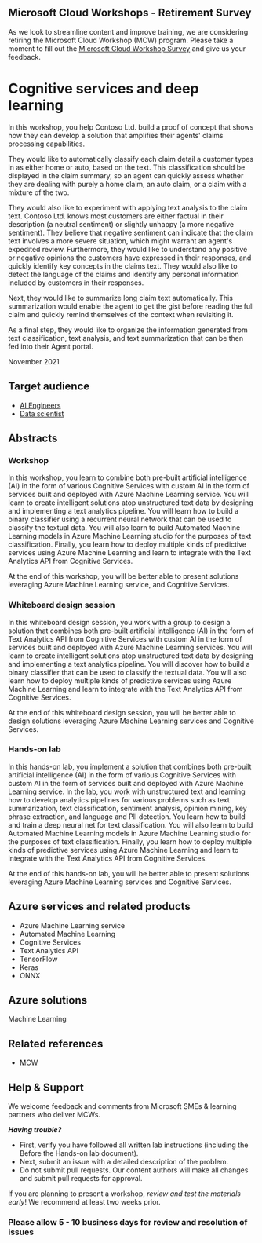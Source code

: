 ## Microsoft Cloud Workshops - Retirement Survey  

As we look to streamline content and improve training, we are considering retiring the Microsoft Cloud Workshop (MCW) program. Please take a moment to fill out the [Microsoft Cloud Workshop Survey](https://forms.office.com/r/834zwtaNtK) and give us your feedback.

# Cognitive services and deep learning

In this workshop, you help Contoso Ltd. build a proof of concept that shows how they can develop a solution that amplifies their agents' claims processing capabilities.

They would like to automatically classify each claim detail a customer types in as either home or auto, based on the text. This classification should be displayed in the claim summary, so an agent can quickly assess whether they are dealing with purely a home claim, an auto claim, or a claim with a mixture of the two.

They would also like to experiment with applying text analysis to the claim text. Contoso Ltd. knows most customers are either factual in their description (a neutral sentiment) or slightly unhappy (a more negative sentiment). They believe that negative sentiment can indicate that the claim text involves a more severe situation, which might warrant an agent's expedited review. Furthermore, they would like to understand any positive or negative opinions the customers have expressed in their responses, and quickly identify key concepts in the claims text. They would also like to detect the language of the claims and identify any personal information included by customers in their responses.

Next, they would like to summarize long claim text automatically. This summarization would enable the agent to get the gist before reading the full claim and quickly remind themselves of the context when revisiting it.

As a final step, they would like to organize the information generated from text classification, text analysis, and text summarization that can be then fed into their Agent portal.

November 2021

## Target audience

- [AI Engineers](https://docs.microsoft.com/learn/certifications/azure-ai-engineer)
- [Data scientist](https://docs.microsoft.com/learn/certifications/azure-data-scientist)

## Abstracts

### Workshop

In this workshop, you learn to combine both pre-built artificial intelligence (AI) in the form of various Cognitive Services with custom AI in the form of services built and deployed with Azure Machine Learning service. You will learn to create intelligent solutions atop unstructured text data by designing and implementing a text analytics pipeline. You will learn how to build a binary classifier using a recurrent neural network that can be used to classify the textual data. You will also learn to build Automated Machine Learning models in Azure Machine Learning studio for the purposes of text classification. Finally, you learn how to deploy multiple kinds of predictive services using Azure Machine Learning and learn to integrate with the Text Analytics API from Cognitive Services.

At the end of this workshop, you will be better able to present solutions leveraging Azure Machine Learning service, and Cognitive Services.

### Whiteboard design session

In this whiteboard design session, you work with a group to design a solution that combines both pre-built artificial intelligence (AI) in the form of Text Analytics API from Cognitive Services with custom AI in the form of services built and deployed with Azure Machine Learning services. You will learn to create intelligent solutions atop unstructured text data by designing and implementing a text analytics pipeline. You will discover how to build a binary classifier that can be used to classify the textual data. You will also learn how to deploy multiple kinds of predictive services using Azure Machine Learning and learn to integrate with the Text Analytics API from Cognitive Services.

At the end of this whiteboard design session, you will be better able to design solutions leveraging Azure Machine Learning services and Cognitive Services.

### Hands-on lab

In this hands-on lab, you implement a solution that combines both pre-built artificial intelligence (AI) in the form of various Cognitive Services with custom AI in the form of services built and deployed with Azure Machine Learning service. In the lab, you work with unstructured text and learning how to develop analytics pipelines for various problems such as text summarization, text classification, sentiment analysis, opinion mining, key phrase extraction, and language and PII detection. You learn how to build and train a deep neural net for text classification. You will also learn to build Automated Machine Learning models in Azure Machine Learning studio for the purposes of text classification. Finally, you learn how to deploy multiple kinds of predictive services using Azure Machine Learning and learn to integrate with the Text Analytics API from Cognitive Services.

At the end of this hands-on lab, you will be better able to present solutions leveraging Azure Machine Learning services and Cognitive Services.

## Azure services and related products

- Azure Machine Learning service
- Automated Machine Learning
- Cognitive Services
- Text Analytics API
- TensorFlow
- Keras
- ONNX

## Azure solutions

Machine Learning

## Related references

- [MCW](https://microsoftcloudworkshop.com)

## Help & Support

We welcome feedback and comments from Microsoft SMEs & learning partners who deliver MCWs.  

***Having trouble?***

- First, verify you have followed all written lab instructions (including the Before the Hands-on lab document).
- Next, submit an issue with a detailed description of the problem.
- Do not submit pull requests. Our content authors will make all changes and submit pull requests for approval.  

If you are planning to present a workshop, *review and test the materials early*! We recommend at least two weeks prior.

### Please allow 5 - 10 business days for review and resolution of issues
